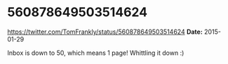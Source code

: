 # 560878649503514624
https://twitter.com/TomFrankly/status/560878649503514624
**Date:** 2015-01-29

Inbox is down to 50, which means 1 page! Whittling it down :)
